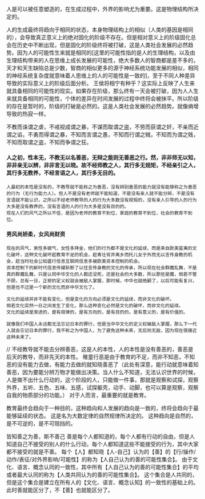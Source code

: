 人是可以被任意塑造的，在生成过程中，外界的影响尤为重要。这是物理结构所决定的。

人的生成最终将趋向于相同的状态，本身物理结构上的相似（人类的基因是相同的），会导致真正意义上的绝对固化的阶级不存在。但是相对意义上的阶级固化总会在历史中不断出现，但是固化的阶级终将被打破，这是人类社会发展的必然趋势。因为人的可能性生来就是相同的[这里的可能性指的是人的生理结构，以及由生理结构带来的人在思维上成长发展的可能性，绝大多数人的智商都是差不多的，天才和天生缺陷总是少数，智商的相似更多的源于神经系统功能发展的相似，相同的神经系统复杂度就意味着人思维上的人的可能性是一致的]，至于不同人种差异导致的实际意义上的阶级后面分析。
王侯将相宁有种乎？这实际上反映了人生来就具备相同的可能性的现实。如果存在阶级，那么终有一天会被打破，因为人人生来就具备相同的可能性，个体的差异在时间发展的过程中终将会被抹平。所以阶级的存在是暂时的，阶级的打破是必然的。这是人类社会发展的必然趋势。就像熵增导致的热寂一样。

不教而诛谓之虐，不戒视成谓之暴，不谋而取谓之盗，不劳而获谓之奸，不亲而近谓之谄，不勇而得谓之暴，不知而言谓之愚，不知而行谓之贼，不知而为谓之贱，不知而取谓之盗，不知而争谓之狂。
#### 人之初，性本无，不教无以名善恶，无辩之能则无善恶之行。然，非非师无以知，非非亲无以辨，非非言无以晓。故不经师教之人，其行多无规矩，不经亲引之人，其行多无教养，不经言语之人，其行多无目的。
```
人最初的本性是没有的，不教导就不能称之为善恶，没有辨别善恶的能力就没有能够称之为善恶的行为（无行为能力人）。但人不是没有老师就不能知道，不是没有亲人就不能分辨，不是没有言语就不能认识，之所以不经老师教导的人的行为大多数没有规矩的，没有亲人引导的人的行为大多是没有教养的，没有言语的人的行为大多是没有目的的。
现在人们的风气之所以不佳，是因为老师的教育不到位，家庭的教育不到位，社会的教育不到位。
```
#### 男风尚娇柔，女风尚财资
```
现在的风气，男性多娘气，女性多拜金，他们的行为都不是文化的延续，而是来自欧美蛮夷的文化破坏，这种文化破坏趁教育不足的机会，趁青壮背井离乡而托儿女于外而无以言传身教的机会，趁当时社会公知盛行信息互联网信息多被欧美资本控制的机会。
资本控制下的新时代信息传媒斩断了以往言传身教的文化的传承，所以现在社会群魔乱舞，不是真的群魔乱舞，只是认同中华文化的人都还没死，还是社会的大多数，所以那些是魔，倘若不管不顾，总有一日，正邪的定义权就会被敌人掌握，那时候，中华也就绝嗣了，以后可能有复兴，但是也不过是一个新的文化而非中华文化了。

文化的延续并非不能有变化，但是变化的方向必须是文化的延续，而非文化的破坏。
倘若文化突然一日之间发生了变化，那么这种变化必然是文化的破坏，而非文化的延续。
文化的延续是渐进的，是有规律的，是有方向的，是有目的的，是有意义的，是有价值的。

就像我们中国人永远都无法忘记日本的罪行，但是当中华文化的定义权被敌人掌握，那么下一代人就会忘记日本的罪行，我不称之为中国人，为了避免这种未来，无后则无敌，因为现在很接近这种未来了。

```


// 不经教导就不能去分辨善恶，这是人的本性，人的本性是没有善恶的，善恶是后天的教导，而非先天的本性。
稚童行恶是由于教育的不足，而非不知恶，不知恶的没有能力去做，有能力去做的就知晓善恶了（此处有深意，能行动就意味着知善恶，因为要能分辨万物才能做出决策。当人什么不知道，无法认识世界的时候，人是做不出什么行动的，这个阶段的人，只能做一件事，那就是观察和试探，观察外界，五听、五色、五味、五感，试探躯壳，动手、动脚，也可以算是观察，观察自我的物质部分的功能。）
对于人而言，最重要的就是教育。

教育最终会趋向于一种目的，这种趋向和人发展的趋向是一致的，终将会趋向于最能够延续的状态。
这是名为大数定律的自然规律所决定的。
这种趋向是自然的，是不可逆的，是不可阻挡的。

皆知善之为善，斯不善己
善是每个人都知道的，每个人都有行动的自由，但是人知道自己不接受的别人的什么行动，每个人都知道这些不能接受的行为，其中大家都不接受的就是不善。
每个【人】都知晓【人-自己】认为的【善】的【行/操作/动作/表征/对外界影响/可能性】的称为【人自己认为的善的可能性集合】。
由于文化、语言、概念认同的一致性，其中所有【人自己认为的善的可能性集合】的平均或者最大认同的称为【人类共同认为的善的可能性集合】。
这个集合是人共同的，但是这个集合是建立在所有人的【文化、语言、概念认知】的一致性的基础上的。
此时善就能区分了，不【善】也就能区分了。

